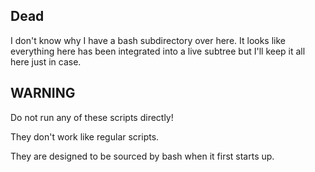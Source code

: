 ## Dead

I don't know why I have a bash subdirectory over here.  It looks like everything here has been integrated into a live subtree but I'll keep it all here just in case.



## WARNING

Do not run any of these scripts directly!

They don't work like regular scripts.

They are designed to be sourced by bash when it first starts up.
